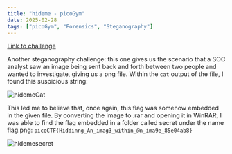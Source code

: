 ```yaml
---
title: "hideme - picoGym"
date: 2025-02-28
tags: ["picoGym", "Forensics", "Steganography"]
---
```

[Link to challenge](https://play.picoctf.org/practice/challenge/350?category=4&difficulty=2&page=1)

Another steganography challenge: this one gives us the scenario that a SOC analyst saw an image being sent back and forth between two people and wanted to investigate, giving us a png file.
Within the `cat` output of the file, I found this suspicious string:

![hidemeCat](https://i.imgur.com/m85mZZs.png)

This led me to believe that, once again, this flag was somehow embedded in the given file. By converting the image to .rar and opening it in WinRAR, I was able to find the flag embedded in a folder called secret under the name flag.png: `picoCTF{Hiddinng_An_imag3_within_@n_ima9e_85e04ab8}`

![hidemesecret](https://i.imgur.com/PzmJG5B.png)
